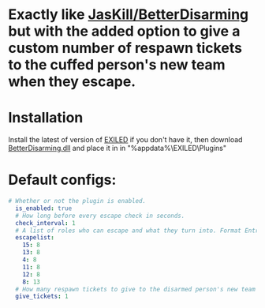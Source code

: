 # Exactly like [JasKill/BetterDisarming](https://github.com/JasKill/BetterDisarming) but with the added option to give a custom number of respawn tickets to the cuffed person's new team when they escape.

# Installation

Install the latest of version of [EXILED](https://github.com/galaxy119/EXILED) if you don't have it, then download [BetterDisarming.dll](https://github.com/Aevann1/BetterDisarming/releases) and place it in in "%appdata%\EXILED\Plugins"

# Default configs:
```yaml
# Whether or not the plugin is enabled.
  is_enabled: true
  # How long before every escape check in seconds.
  check_interval: 1
  # A list of roles who can escape and what they turn into. Format EntryTeam:ExitTeam
  escapelist:
    15: 8
    13: 8
    4: 8
    11: 8
    12: 8
    8: 13
  # How many respawn tickets to give to the disarmed person's new team when they escape while cuffed.
  give_tickets: 1
```
